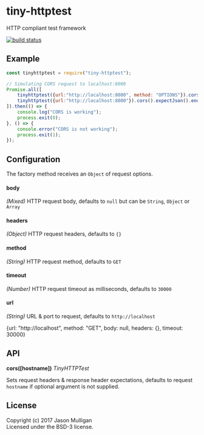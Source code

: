 # tiny-httptest
HTTP compliant test framework

[![build status](https://secure.travis-ci.org/avoidwork/tiny-httptest.svg)](http://travis-ci.org/avoidwork/tiny-httptest)

## Example
```javascript
const tinyhttptest = require("tiny-httptest");

// Simulating CORS request to localhost:8000
Promise.all([
	tinyhttptest({url:"http://localhost:8000", method: "OPTIONS"}).cors().end(),
    tinyhttptest({url:"http://localhost:8000"}).cors().expectJson().end()
]).then(() => {
	console.log("CORS is working");
	process.exit(0);
}, () => {
	console.error("CORS is not working");
	process.exit(1);
});
```
## Configuration
The factory method receives an `Object` of request options.

#### body
_*(Mixed)*_ HTTP request body, defaults to `null` but can be `String`, `Object` or `Array`

#### headers
_*(Object)*_ HTTP request headers, defaults to `{}`

#### method
_*(String)*_ HTTP request method, defaults to `GET`

#### timeout
_*(Number)*_ HTTP request timeout as milliseconds, defaults to `30000`

#### url
_*(String)*_ URL & port to request, defaults to `http://localhost`

{url: "http://localhost", method: "GET", body: null, headers: {}, timeout: 30000}

## API
**cors([hostname])**
_TinyHTTPTest_

Sets request headers & response header expectations, defaults to request `hostname` if optional argument is not supplied.

## License
Copyright (c) 2017 Jason Mulligan  
Licensed under the BSD-3 license.
